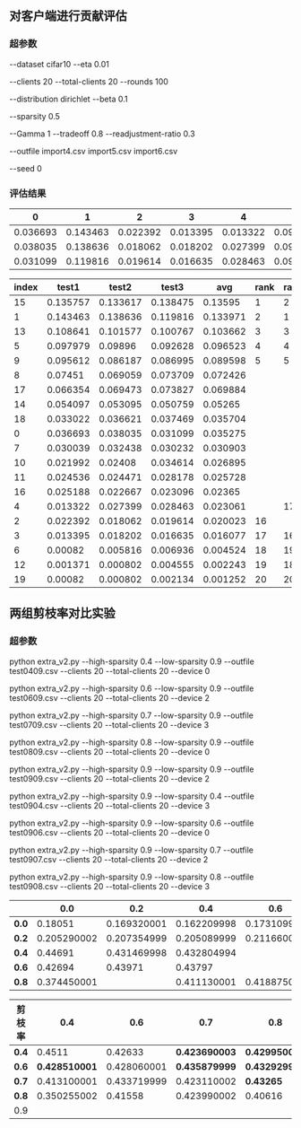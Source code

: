 ## 对客户端进行贡献评估

### 超参数

--dataset cifar10
--eta 0.01

--clients 20
--total-clients 20
--rounds 100

--distribution dirichlet
--beta 0.1

--sparsity 0.5

--Gamma 1
--tradeoff 0.8
--readjustment-ratio 0.3

--outfile import4.csv import5.csv import6.csv

--seed 0

### 评估结果

| 0        | 1        | 2        | 3        | 4        | 5        | 6        | 7        | 8        | 9        | 10       | 11       | 12       | 13       | 14       | 15       | 16       | 17       | 18       | 19       |
| -------- | -------- | -------- | -------- | -------- | -------- | -------- | -------- | -------- | -------- | -------- | -------- | -------- | -------- | -------- | -------- | -------- | -------- | -------- | -------- |
| 0.036693 | 0.143463 | 0.022392 | 0.013395 | 0.013322 | 0.097979 | 0.00082  | 0.030039 | 0.07451  | 0.095612 | 0.021992 | 0.024536 | 0.001371 | 0.108641 | 0.054097 | 0.135757 | 0.025188 | 0.066354 | 0.033022 | 0.00082  |
| 0.038035 | 0.138636 | 0.018062 | 0.018202 | 0.027399 | 0.09896  | 0.005816 | 0.032438 | 0.069059 | 0.086187 | 0.02408  | 0.024471 | 0.000802 | 0.101577 | 0.053095 | 0.133617 | 0.022667 | 0.069473 | 0.036621 | 0.000802 |
| 0.031099 | 0.119816 | 0.019614 | 0.016635 | 0.028463 | 0.092628 | 0.006936 | 0.030232 | 0.073709 | 0.086995 | 0.034614 | 0.028178 | 0.004555 | 0.100767 | 0.050759 | 0.138475 | 0.023096 | 0.073827 | 0.037469 | 0.002134 |

| index | test1    | test2    | test3    | avg      | rank | rank1 | rank2 | rank3 |
| ----- | -------- | -------- | -------- | -------- | ---- | ----- | ----- | ----- |
| 15    | 0.135757 | 0.133617 | 0.138475 | 0.13595  | 1    | 2     | 2     | 1     |
| 1     | 0.143463 | 0.138636 | 0.119816 | 0.133971 | 2    | 1     | 1     | 2     |
| 13    | 0.108641 | 0.101577 | 0.100767 | 0.103662 | 3    | 3     | 3     | 3     |
| 5     | 0.097979 | 0.09896  | 0.092628 | 0.096523 | 4    | 4     | 4     | 4     |
| 9     | 0.095612 | 0.086187 | 0.086995 | 0.089598 | 5    | 5     | 5     | 5     |
| 8     | 0.07451  | 0.069059 | 0.073709 | 0.072426 |      |       |       |       |
| 17    | 0.066354 | 0.069473 | 0.073827 | 0.069884 |      |       |       |       |
| 14    | 0.054097 | 0.053095 | 0.050759 | 0.05265  |      |       |       |       |
| 18    | 0.033022 | 0.036621 | 0.037469 | 0.035704 |      |       |       |       |
| 0     | 0.036693 | 0.038035 | 0.031099 | 0.035275 |      |       |       |       |
| 7     | 0.030039 | 0.032438 | 0.030232 | 0.030903 |      |       |       |       |
| 10    | 0.021992 | 0.02408  | 0.034614 | 0.026895 |      |       |       |       |
| 11    | 0.024536 | 0.024471 | 0.028178 | 0.025728 |      |       |       |       |
| 16    | 0.025188 | 0.022667 | 0.023096 | 0.02365  |      |       |       |       |
| 4     | 0.013322 | 0.027399 | 0.028463 | 0.023061 |      | 17    |       |       |
| 2     | 0.022392 | 0.018062 | 0.019614 | 0.020023 | 16   |       | 17    | 16    |
| 3     | 0.013395 | 0.018202 | 0.016635 | 0.016077 | 17   | 16    | 16    | 17    |
| 6     | 0.00082  | 0.005816 | 0.006936 | 0.004524 | 18   | 19    | 18    | 18    |
| 12    | 0.001371 | 0.000802 | 0.004555 | 0.002243 | 19   | 18    | 19    | 19    |
| 19    | 0.00082  | 0.000802 | 0.002134 | 0.001252 | 20   | 20    | 20    | 20    |



## 两组剪枝率对比实验

### 超参数

python extra_v2.py --high-sparsity 0.4 --low-sparsity 0.9 --outfile test0409.csv --clients 20 --total-clients 20 --device 0

python extra_v2.py --high-sparsity 0.6 --low-sparsity 0.9 --outfile test0609.csv --clients 20 --total-clients 20 --device 2

python extra_v2.py --high-sparsity 0.7 --low-sparsity 0.9 --outfile test0709.csv --clients 20 --total-clients 20 --device 3

python extra_v2.py --high-sparsity 0.8 --low-sparsity 0.9 --outfile test0809.csv --clients 20 --total-clients 20 --device 0

python extra_v2.py --high-sparsity 0.9 --low-sparsity 0.9 --outfile test0909.csv --clients 20 --total-clients 20 --device 2

python extra_v2.py --high-sparsity 0.9 --low-sparsity 0.4 --outfile test0904.csv --clients 20 --total-clients 20 --device 3

python extra_v2.py --high-sparsity 0.9 --low-sparsity 0.6 --outfile test0906.csv --clients 20 --total-clients 20 --device 0

python extra_v2.py --high-sparsity 0.9 --low-sparsity 0.7 --outfile test0907.csv --clients 20 --total-clients 20 --device 2

python extra_v2.py --high-sparsity 0.9 --low-sparsity 0.8 --outfile test0908.csv --clients 20 --total-clients 20 --device 3

|         | 0.0         | 0.2         | 0.4         | 0.6         | 0.8         |
| ------- | ----------- | ----------- | ----------- | ----------- | ----------- |
| **0.0** | 0.18051     | 0.169320001 | 0.162209998 | 0.173109999 | 0.174859999 |
| **0.2** | 0.205290002 | 0.207354999 | 0.205089999 | 0.211660001 | 0.189490001 |
| **0.4** | 0.44691     | 0.431469998 | 0.432804994 |             | 0.4242      |
| **0.6** | 0.42694     | 0.43971     | 0.43797     |             | 0.424870002 |
| **0.8** | 0.374450001 |             | 0.411130001 | 0.418875001 | 0.42956     |

| 剪枝率  | 0.4             | 0.6         | 0.7             | 0.8             | 0.9  |
| ------- | --------------- | ----------- | --------------- | --------------- | ---- |
| **0.4** | 0.4511          | 0.42633     | **0.423690003** | **0.429950002** |      |
| **0.6** | **0.428510001** | 0.428060001 | **0.435879999** | **0.432929999** |      |
| **0.7** | 0.413100001     | 0.433719999 | 0.423110002     | **0.43265**     |      |
| **0.8** | 0.350255002     | 0.41558     | 0.423990002     | 0.40616         |      |
| 0.9     |                 |             |                 |                 |      |

